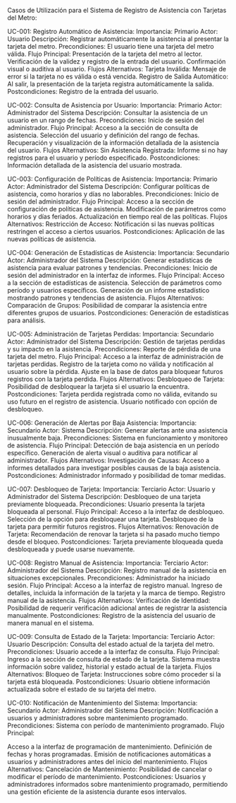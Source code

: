 Casos de Utilización para el Sistema de Registro de Asistencia con Tarjetas del Metro:

UC-001: Registro Automático de Asistencia:
Importancia: Primario
Actor: Usuario
Descripción: Registrar automáticamente la asistencia al presentar la tarjeta del metro.
Precondiciones: El usuario tiene una tarjeta del metro válida.
Flujo Principal:
Presentación de la tarjeta del metro al lector.
Verificación de la validez y registro de la entrada del usuario.
Confirmación visual o auditiva al usuario.
Flujos Alternativos:
Tarjeta Inválida: Mensaje de error si la tarjeta no es válida o está vencida.
Registro de Salida Automático: Al salir, la presentación de la tarjeta registra automáticamente la salida.
Postcondiciones:
Registro de la entrada del usuario.

UC-002: Consulta de Asistencia por Usuario:
Importancia: Primario
Actor: Administrador del Sistema
Descripción: Consultar la asistencia de un usuario en un rango de fechas.
Precondiciones: Inicio de sesión del administrador.
Flujo Principal:
Acceso a la sección de consulta de asistencia.
Selección del usuario y definición del rango de fechas.
Recuperación y visualización de la información detallada de la asistencia del usuario.
Flujos Alternativos:
Sin Asistencia Registrada: Informe si no hay registros para el usuario y período especificado.
Postcondiciones:
Información detallada de la asistencia del usuario mostrada.

UC-003: Configuración de Políticas de Asistencia:
Importancia: Primario
Actor: Administrador del Sistema
Descripción: Configurar políticas de asistencia, como horarios y días no laborables.
Precondiciones: Inicio de sesión del administrador.
Flujo Principal:
Acceso a la sección de configuración de políticas de asistencia.
Modificación de parámetros como horarios y días feriados.
Actualización en tiempo real de las políticas.
Flujos Alternativos:
Restricción de Acceso: Notificación si las nuevas políticas restringen el acceso a ciertos usuarios.
Postcondiciones:
Aplicación de las nuevas políticas de asistencia.

UC-004: Generación de Estadísticas de Asistencia:
Importancia: Secundario
Actor: Administrador del Sistema
Descripción: Generar estadísticas de asistencia para evaluar patrones y tendencias.
Precondiciones: Inicio de sesión del administrador en la interfaz de informes.
Flujo Principal:
Acceso a la sección de estadísticas de asistencia.
Selección de parámetros como período y usuarios específicos.
Generación de un informe estadístico mostrando patrones y tendencias de asistencia.
Flujos Alternativos:
Comparación de Grupos: Posibilidad de comparar la asistencia entre diferentes grupos de usuarios.
Postcondiciones:
Generación de estadísticas para análisis.

UC-005: Administración de Tarjetas Perdidas:
Importancia: Secundario
Actor: Administrador del Sistema
Descripción: Gestión de tarjetas perdidas y su impacto en la asistencia.
Precondiciones: Reporte de pérdida de una tarjeta del metro.
Flujo Principal:
Acceso a la interfaz de administración de tarjetas perdidas.
Registro de la tarjeta como no válida y notificación al usuario sobre la pérdida.
Ajuste en la base de datos para bloquear futuros registros con la tarjeta perdida.
Flujos Alternativos:
Desbloqueo de Tarjeta: Posibilidad de desbloquear la tarjeta si el usuario la encuentra.
Postcondiciones:
Tarjeta perdida registrada como no válida, evitando su uso futuro en el registro de asistencia. Usuario notificado con opción de desbloqueo.

UC-006: Generación de Alertas por Baja Asistencia:
Importancia: Secundario
Actor: Sistema
Descripción: Generar alertas ante una asistencia inusualmente baja.
Precondiciones: Sistema en funcionamiento y monitoreo de asistencia.
Flujo Principal:
Detección de baja asistencia en un período específico.
Generación de alerta visual o auditiva para notificar al administrador.
Flujos Alternativos:
Investigación de Causas: Acceso a informes detallados para investigar posibles causas de la baja asistencia.
Postcondiciones:
Administrador informado y posibilidad de tomar medidas.

UC-007: Desbloqueo de Tarjeta:
Importancia: Terciario
Actor: Usuario y Administrador del Sistema
Descripción: Desbloqueo de una tarjeta previamente bloqueada.
Precondiciones: Usuario presenta la tarjeta bloqueada al personal.
Flujo Principal:
Acceso a la interfaz de desbloqueo.
Selección de la opción para desbloquear una tarjeta.
Desbloqueo de la tarjeta para permitir futuros registros.
Flujos Alternativos:
Renovación de Tarjeta: Recomendación de renovar la tarjeta si ha pasado mucho tiempo desde el bloqueo.
Postcondiciones:
Tarjeta previamente bloqueada queda desbloqueada y puede usarse nuevamente.

UC-008: Registro Manual de Asistencia:
Importancia: Terciario
Actor: Administrador del Sistema
Descripción: Registro manual de la asistencia en situaciones excepcionales.
Precondiciones: Administrador ha iniciado sesión.
Flujo Principal:
Acceso a la interfaz de registro manual.
Ingreso de detalles, incluida la información de la tarjeta y la marca de tiempo.
Registro manual de la asistencia.
Flujos Alternativos:
Verificación de Identidad: Posibilidad de requerir verificación adicional antes de registrar la asistencia manualmente.
Postcondiciones:
Registro de la asistencia del usuario de manera manual en el sistema.

UC-009: Consulta de Estado de la Tarjeta:
Importancia: Terciario
Actor: Usuario
Descripción: Consulta del estado actual de la tarjeta del metro.
Precondiciones: Usuario accede a la interfaz de consulta.
Flujo Principal:
Ingreso a la sección de consulta de estado de la tarjeta.
Sistema muestra información sobre validez, historial y estado actual de la tarjeta.
Flujos Alternativos:
Bloqueo de Tarjeta: Instrucciones sobre cómo proceder si la tarjeta está bloqueada.
Postcondiciones:
Usuario obtiene información actualizada sobre el estado de su tarjeta del metro.

UC-010: Notificación de Mantenimiento del Sistema:
Importancia: Secundario
Actor: Administrador del Sistema
Descripción: Notificación a usuarios y administradores sobre mantenimiento programado.
Precondiciones: Sistema con período de mantenimiento programado.
Flujo Principal:

Acceso a la interfaz de programación de mantenimiento.
Definición de fechas y horas programadas.
Emisión de notificaciones automáticas a usuarios y administradores antes del inicio del mantenimiento.
Flujos Alternativos:
Cancelación de Mantenimiento: Posibilidad de cancelar o modificar el período de mantenimiento.
Postcondiciones:
Usuarios y administradores informados sobre mantenimiento programado, permitiendo una gestión eficiente de la asistencia durante esos intervalos.



